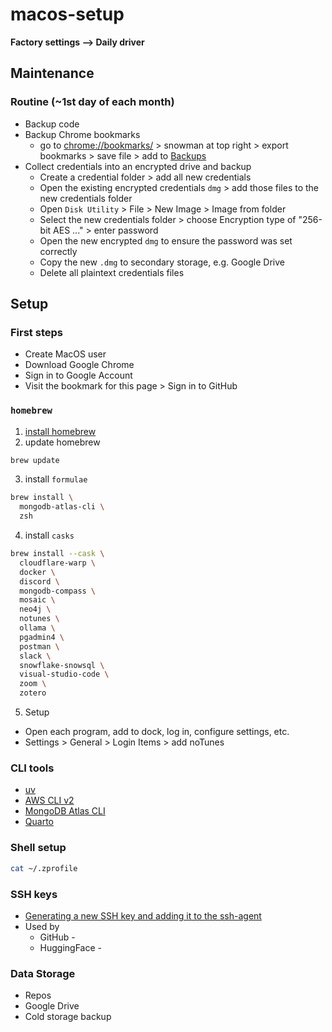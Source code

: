 # macos-setup
**Factory settings --> Daily driver**

## Maintenance
### Routine (~1st day of each month)
- Backup code
- Backup Chrome bookmarks
  - go to [chrome://bookmarks/](chrome://bookmarks/) > snowman at top right > export bookmarks > save file > add to [Backups](https://drive.google.com/drive/u/0/folders/1ZPrKNiOxw9zRAG6sz0WC9L2u2Um3CaLq)
- Collect credentials into an encrypted drive and backup
  - Create a credential folder > add all new credentials
  - Open the existing encrypted credentials `dmg` > add those files to the new credentials folder
  - Open `Disk Utility` > File > New Image > Image from folder
  - Select the new credentials folder > choose Encryption type of "256-bit AES ..." > enter password
  - Open the new encrypted `dmg` to ensure the password was set correctly
  - Copy the new `.dmg` to secondary storage, e.g. Google Drive
  - Delete all plaintext credentials files

## Setup

### First steps
- Create MacOS user
- Download Google Chrome
- Sign in to Google Account
- Visit the bookmark for this page > Sign in to GitHub

### `homebrew`
1. [install homebrew](https://brew.sh/)
2. update homebrew
```sh
brew update
```
3. install `formulae`
```sh
brew install \
  mongodb-atlas-cli \
  zsh
```
4. install `casks`
```sh
brew install --cask \
  cloudflare-warp \
  docker \
  discord \
  mongodb-compass \
  mosaic \
  neo4j \
  notunes \
  ollama \
  pgadmin4 \
  postman \
  slack \
  snowflake-snowsql \
  visual-studio-code \
  zoom \
  zotero
```
5. Setup
- Open each program, add to dock, log in, configure settings, etc.
- Settings > General > Login Items > add noTunes
  
### CLI tools
- [uv](https://docs.astral.sh/uv/)
- [AWS CLI v2](https://docs.aws.amazon.com/cli/latest/userguide/getting-started-install.html)
- [MongoDB Atlas CLI](https://www.mongodb.com/docs/atlas/cli/current/install-atlas-cli/)
- [Quarto](https://quarto.org/docs/get-started/)

### Shell setup
```sh
cat ~/.zprofile
```

### SSH keys
- [Generating a new SSH key and adding it to the ssh-agent](https://docs.github.com/en/authentication/connecting-to-github-with-ssh/generating-a-new-ssh-key-and-adding-it-to-the-ssh-agent)
- Used by
  - GitHub - 
  - HuggingFace - 

### Data Storage
- Repos
- Google Drive
- Cold storage backup


